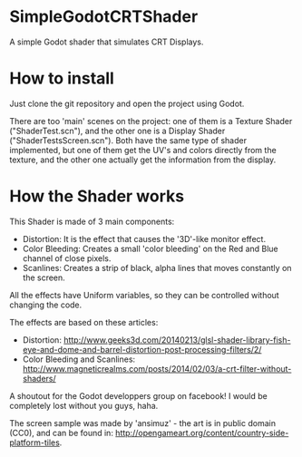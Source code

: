 # SimpleGodotCRTShader
A simple Godot shader that simulates CRT Displays.

# How to install
Just clone the git repository and open the project using Godot.

There are too 'main' scenes on the project: one of them is a Texture Shader ("ShaderTest.scn"), and the other one is a Display Shader ("ShaderTestsScreen.scn"). Both have the same type of shader implemented, but one of them get the UV's and colors directly from the texture, and the other one actually get the information from the display.

# How the Shader works
This Shader is made of 3 main components:

* Distortion: It is the effect that causes the '3D'-like monitor effect.
* Color Bleeding: Creates a small 'color bleeding' on the Red and Blue channel of close pixels.
* Scanlines: Creates a strip of black, alpha lines that moves constantly on the screen.

All the effects have Uniform variables, so they can be controlled without changing the code.

The effects are based on these articles:

* Distortion: http://www.geeks3d.com/20140213/glsl-shader-library-fish-eye-and-dome-and-barrel-distortion-post-processing-filters/2/
* Color Bleeding and Scanlines: http://www.magneticrealms.com/posts/2014/02/03/a-crt-filter-without-shaders/

A shoutout for the Godot developpers group on facebook! I would be completely lost without you guys, haha.

The screen sample was made by 'ansimuz' - the art is in public domain (CC0), and can be found in: http://opengameart.org/content/country-side-platform-tiles.
